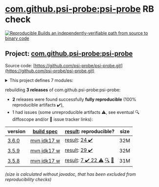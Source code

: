 [com.github.psi-probe:psi-probe](https://search.maven.org/artifact/com.github.psi-probe/psi-probe/) RB check
=======

[![Reproducible Builds](https://reproducible-builds.org/images/logos/rb.svg) an independently-verifiable path from source to binary code](https://reproducible-builds.org/)

## Project: [com.github.psi-probe:psi-probe](https://search.maven.org/artifact/com.github.psi-probe/psi-probe/)

Source code: [https://github.com/psi-probe/psi-probe.git](https://github.com/psi-probe/psi-probe.git)

<details><summary>This project defines 7 modules:</summary>

* [com.github.psi-probe:psi-probe](https://search.maven.org/artifact/com.github.psi-probe/psi-probe/)
* [com.github.psi-probe:psi-probe-core](https://search.maven.org/artifact/com.github.psi-probe/psi-probe-core/)
* [com.github.psi-probe:psi-probe-rest](https://search.maven.org/artifact/com.github.psi-probe/psi-probe-rest/)
* [com.github.psi-probe:psi-probe-tomcat7](https://search.maven.org/artifact/com.github.psi-probe/psi-probe-tomcat7/)
* [com.github.psi-probe:psi-probe-tomcat85](https://search.maven.org/artifact/com.github.psi-probe/psi-probe-tomcat85/)
* [com.github.psi-probe:psi-probe-tomcat9](https://search.maven.org/artifact/com.github.psi-probe/psi-probe-tomcat9/)
* [com.github.psi-probe:psi-probe-web](https://search.maven.org/artifact/com.github.psi-probe/psi-probe-web/)
</details>

rebuilding **3 releases** of com.github.psi-probe:psi-probe:
- **2** releases were found successfully **fully reproducible** (100% reproducible artifacts :heavy_check_mark:),
- 1 had issues (some unreproducible artifacts :warning:, see eventual :mag: diffoscope and/or :memo: issue tracker links):

| version | [build spec](/BUILDSPEC.md) | [result](https://reproducible-builds.org/docs/jvm/): reproducible? | size |
| -- | --------- | ------ | -- |
| [3.6.0](https://search.maven.org/artifact/com.github.psi-probe/psi-probe/3.6.0/pom) | [mvn jdk17 w](psi-probe-3.6.0.buildspec) | [result](psi-probe-3.6.0.buildinfo): [24 :heavy_check_mark: ](psi-probe-3.6.0.buildcompare) | 32M |
| [3.5.9](https://search.maven.org/artifact/com.github.psi-probe/psi-probe/3.5.9/pom) | [mvn jdk17 w](psi-probe-3.5.9.buildspec) | [result](psi-probe-3.5.9.buildinfo): [29 :heavy_check_mark: ](psi-probe-3.5.9.buildcompare) | 32M |
| [3.5.8](https://search.maven.org/artifact/com.github.psi-probe/psi-probe/3.5.8/pom) | [mvn jdk17 w](psi-probe-3.5.8.buildspec) | [result](psi-probe-3.5.8.buildinfo): [7 :heavy_check_mark:  22 :warning:](psi-probe-3.5.8.buildcompare) [:mag:](psi-probe-3.5.8.diffoscope) [:memo:](https://github.com/psi-probe/psi-probe/pull/2114) | 31M |

<i>(size is calculated without javadoc, that has been excluded from reproducibility checks)</i>
